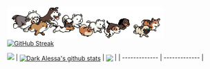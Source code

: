 ![](./dog_running.gif)<br>
[![GitHub Streak](https://streak-stats.demolab.com?user=DarkAlessa&theme=dark)](https://github.com/DarkAlessa)<br>

<a href="https://github.com/DarkAlessa"><img src="https://streak-stats.demolab.com?user=DarkAlessa&theme=dark)](github.com/DarkAlessa" /></a>
| <a href="https://github.com/DarkAlessa"><img align="center" src="https://github-readme-stats.vercel.app/api?username=DarkAlessa&show_icons=true&include_all_commits=true&theme=dark&hide_border=true" alt="Dark Alessa's github stats" /></a> | <a href="https://github.com/DarkAlessa"><img align="center" src="https://github-readme-stats.vercel.app/api/top-langs/?username=DarkAlessa&layout=compact&theme=dark&hide_border=true" /></a> |
| ------------- | ------------- |
